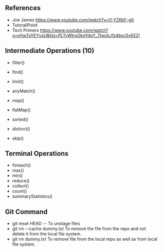 ## References
- Joe James
  https://www.youtube.com/watch?v=t1-YZ6bF-g0
- TutorailPoint
- Tech Primers
 https://www.youtube.com/watch?v=vHwToYEYvsU&list=PLTyWtrsGknYdqY_7lwcbJ1z4bvc5yEEZl  

## Intermediate Operations (10)
- filter()
- find()
- limit()
- anyMatch()

- map()
- flatMap()

- sorted()
- distinct()
- skip()

## Terminal Operations
- foreach()
- max()
- min()
- reduce()
- collect()
- count()
- summaryStatistics()

## Git Command 
- git reset HEAD -- 
  To unstage files
- git rm --cache dummy.txt
  To remove the file  from the repo and not delete it from the local file system.
- git rm dummy.txt
  To remove file from the local repo as well as from local file system.  

